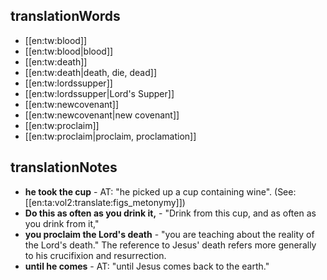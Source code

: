 ## translationWords

* [[en:tw:blood]]
* [[en:tw:blood|blood]]
* [[en:tw:death]]
* [[en:tw:death|death, die, dead]]
* [[en:tw:lordssupper]]
* [[en:tw:lordssupper|Lord's Supper]]
* [[en:tw:newcovenant]]
* [[en:tw:newcovenant|new covenant]]
* [[en:tw:proclaim]]
* [[en:tw:proclaim|proclaim, proclamation]]

## translationNotes

* **he took the cup** - AT: "he picked up a cup containing wine". (See: [[en:ta:vol2:translate:figs_metonymy]])
* **Do this as often as you drink it,** - "Drink from this cup, and as often as you drink from it,"
* **you proclaim the Lord's death** - "you are teaching about the reality of the Lord's death."  The reference to Jesus' death refers more generally to his crucifixion and resurrection.
* **until he comes** - AT: "until Jesus comes back to the earth."
